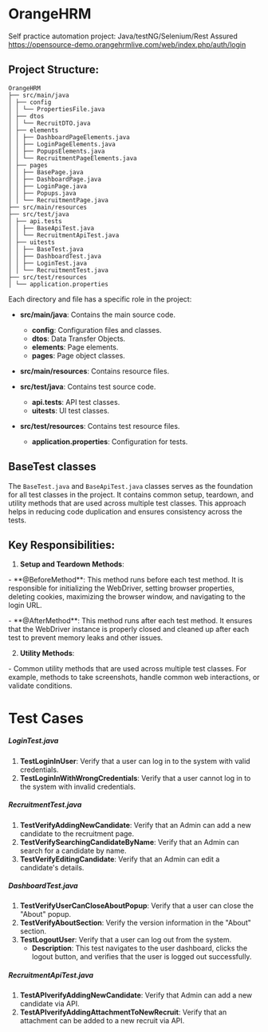 # OrangeHRM

Self practice automation project: Java/testNG/Selenium/Rest Assured<br>
https://opensource-demo.orangehrmlive.com/web/index.php/auth/login

## Project Structure:

```
OrangeHRM
├── src/main/java
│ ├── config
│ │ └── PropertiesFile.java
│ ├── dtos
│ │ └── RecruitDTO.java
│ ├── elements
│ │ ├── DashboardPageElements.java
│ │ ├── LoginPageElements.java
│ │ ├── PopupsElements.java
│ │ └── RecruitmentPageElements.java
│ ├── pages
│ │ ├── BasePage.java
│ │ ├── DashboardPage.java
│ │ ├── LoginPage.java
│ │ ├── Popups.java
│ │ └── RecruitmentPage.java
├── src/main/resources
├── src/test/java
│ ├── api.tests
│ │ ├── BaseApiTest.java
│ │ └── RecruitmentApiTest.java
│ ├── uitests
│ │ ├── BaseTest.java
│ │ ├── DashboardTest.java
│ │ ├── LoginTest.java
│ │ └── RecruitmentTest.java
├── src/test/resources
│ └── application.properties
```

Each directory and file has a specific role in the project:

- **src/main/java**: Contains the main source code.
  - **config**: Configuration files and classes.
  - **dtos**: Data Transfer Objects.
  - **elements**: Page elements.
  - **pages**: Page object classes.

- **src/main/resources**: Contains resource files.

- **src/test/java**: Contains test source code.
  - **api.tests**: API test classes.
  - **uitests**: UI test classes.

- **src/test/resources**: Contains test resource files.
  - **application.properties**: Configuration for tests.
  
  
## BaseTest classes

The `BaseTest.java` and `BaseApiTest.java` classes serves as the foundation for all test classes in the project. It contains common setup, teardown, and utility methods that are used across multiple test classes. This approach helps in reducing code duplication and ensures consistency across the tests.

## Key Responsibilities:

1. **Setup and Teardown Methods**:
<p>   - **@BeforeMethod**: This method runs before each test method. It is responsible for initializing the WebDriver, setting browser properties, deleting cookies, maximizing the browser window, and navigating to the login URL.</p>
<p>   - **@AfterMethod**: This method runs after each test method. It ensures that the WebDriver instance is properly closed and cleaned up after each test to prevent memory leaks and other issues.</p>

2. **Utility Methods**:
<p>   - Common utility methods that are used across multiple test classes. For example, methods to take screenshots, handle common web interactions, or validate conditions.</p>


# Test Cases

##### LoginTest.java

1. **TestLoginInUser**: Verify that a user can log in to the system with valid credentials.
2. **TestLoginInWithWrongCredentials**: Verify that a user cannot log in to the system with invalid credentials.

##### RecruitmentTest.java

1. **TestVerifyAddingNewCandidate**: Verify that an Admin can add a new candidate to the recruitment page.
2. **TestVerifySearchingCandidateByName**: Verify that an Admin can search for a candidate by name.
3. **TestVerifyEditingCandidate**: Verify that an Admin can edit a candidate's details.

##### DashboardTest.java

1. **TestVerifyUserCanCloseAboutPopup**: Verify that a user can close the "About" popup.
2. **TestVerifyAboutSection**: Verify the version information in the "About" section.
3. **TestLogoutUser**: Verify that a user can log out from the system.
   - **Description**: This test navigates to the user dashboard, clicks the logout button, and verifies that the user is logged out successfully.

##### RecruitmentApiTest.java

1. **TestAPIverifyAddingNewCandidate**: Verify that Admin can add a new candidate via API.
2. **TestAPIverifyAddingAttachmentToNewRecruit**: Verify that an attachment can be added to a new recruit via API.